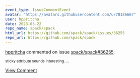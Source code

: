 ```yaml
---
event_type: IssueCommentEvent
avatar: "https://avatars.githubusercontent.com/u/7818666?"
user: hppritcha
date: 2023-03-22
repo_name: spack/spack
html_url: https://github.com/spack/spack/issues/36255
repo_url: https://github.com/spack/spack
---
```


<a href='https://github.com/hppritcha' target='_blank'>hppritcha</a> commented on issue <a href='https://github.com/spack/spack/issues/36255' target='_blank'>spack/spack#36255</a>.

<small>sticky attribute sounds interesting.  ...</small>

<a href='https://github.com/spack/spack/issues/36255' target='_blank'>View Comment</a>